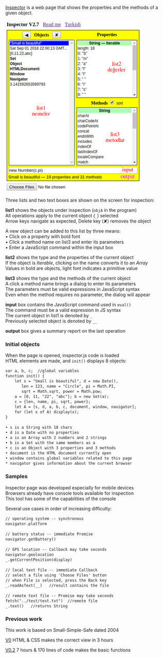 [Inspector](inspector.html) 
is a web page that shows the properties and the methods of a given object.

![resim](screen.png)

Three lists and two text boxes are shown on the screen for inspection:

**list1** shows the objects under inspection (`objA` in the program) <br>
All operations apply to the current object (`_`) selected <br>
Arrow keys navigate as expected, Delete key (✘) removes the object

A new object can be added to this list by three means: <br>
• Click on a property with bold font <br>
• Click a method name on list3 and enter its parameters <br>
• Enter a JavaScript command within the input box

**list2** shows the type and the properties of the current object <br>
If the object is _Iterable_, clicking on the name converts it to an _Array_ <br>
Values in bold are objects, light font indicates a primitive value

**list3** shows the type and the methods of the current object <br>
A click a method name brings a dialog to enter its parameters <br>
The parameters must be valid expressions in JavaScript syntax <br>
Even when the method requires no parameter, the dialog will appear
 
**input** box contains the JavaScript command used in `eval()` <br>
The command must be a valid expression in JS syntax <br>
The current object in list1 is denoted by `_` <br>
Previously selected object is denoted by `__`

**output** box gives a summary report on the last operation


### Initial objects
When the page is opened, inspector.js code is loaded <br>
HTML elements are made, and `init()` displays 8 objects:
```
var a, b, c;  //global variables
function init() {
    let s = "Small is beautiful", d = new Date(),
       len = 123, name = "Circle", pi = Math.PI, 
       sqrt = Math.sqrt, power = Math.pow;
    a = [0, 11, "22", "abc"]; b = new Set(a);
    c = {len, name, pi, sqrt, power};
    let A = [s, d, a, b, c, document, window, navigator];
    for (let x of A) display(x);
}

• s is a String with 18 chars 
• d is a Date with no properties
• a is an Array with 2 numbers and 2 strings 
• b is a Set with the same members as a 
• c is an Object with 3 properties and 3 methods 
• document is the HTML document currently open 
• window contains global variables related to this page
* navigator gives information about the current browser
```

### Samples
Inspector page was developed especially for mobile devices <br>
Browsers already have console tools available for inspection <br>
This tool has some of the capabilities of the console

Several use cases in order of increasing difficulty:
```
// operating system -- synchronous
navigator.platform

// battery status -- immediate Promise
navigator.getBattery()

// GPS location -- Callback may take seconds
navigator.geolocation
_.getCurrentPosition(display)

// local text file -- immediate Callback
// select a file using 'Choose Files' button
// when File is selected, press the Back key
_.readAsText(__)   //result contains the file

// remote text file -- Promise may take seconds
fetch("../test/test.txt")  //remote file
_.text()   //returns String
```

### Previous work
This work is based on Small-Simple-Safe dated 2004

[V0](evolve/SSS%20V0.html) HTML & CSS makes the correct view in 3 hours

[V0.2](evolve/inspector%20V0.2.html) 7 hours & 170 lines of code makes the basic functions

